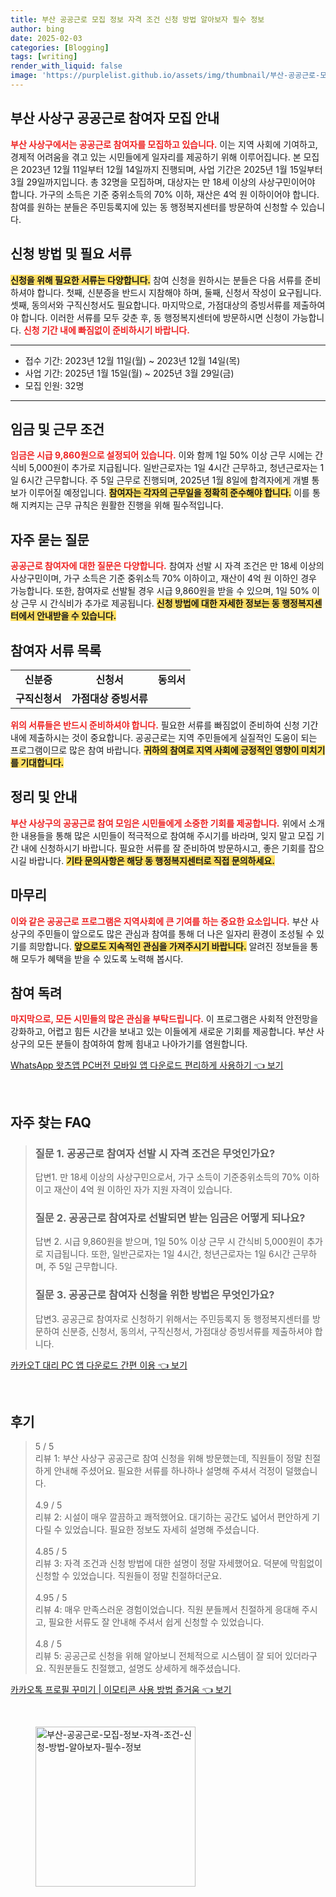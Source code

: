 ```yaml
---
title: 부산 공공근로 모집 정보 자격 조건 신청 방법 알아보자 필수 정보
author: bing
date: 2025-02-03
categories: [Blogging]
tags: [writing]
render_with_liquid: false
image: 'https://purplelist.github.io/assets/img/thumbnail/부산-공공근로-모집-정보-자격-조건-신청-방법-알아보자-필수-정보.webp'
---
```



<h2 id='부산 사상구 공공근로 참여자 모집 안내'>부산 사상구 공공근로 참여자 모집 안내</h2>

<p><b><span style="color: #ee2323;">부산 사상구에서는 공공근로 참여자를 모집하고 있습니다.</span></b> 이는 지역 사회에 기여하고, 경제적 어려움을 겪고 있는 시민들에게 일자리를 제공하기 위해 이루어집니다. 본 모집은 2023년 12월 11일부터 12월 14일까지 진행되며, 사업 기간은 2025년 1월 15일부터 3월 29일까지입니다. 총 32명을 모집하며, 대상자는 만 18세 이상의 사상구민이어야 합니다. 가구의 소득은 기준 중위소득의 70% 이하, 재산은 4억 원 이하이어야 합니다. 참여를 원하는 분들은 주민등록지에 있는 동 행정복지센터를 방문하여 신청할 수 있습니다.</p>

<h2 id='신청 방법 및 필요 서류'>신청 방법 및 필요 서류</h2>

<p><b><span style="background-color: #ffe066;">신청을 위해 필요한 서류는 다양합니다.</span></b> 참여 신청을 원하시는 분들은 다음 서류를 준비하셔야 합니다. 첫째, 신분증을 반드시 지참해야 하며, 둘째, 신청서 작성이 요구됩니다. 셋째, 동의서와 구직신청서도 필요합니다. 마지막으로, 가점대상의 증빙서류를 제출하여야 합니다. 이러한 서류를 모두 갖춘 후, 동 행정복지센터에 방문하시면 신청이 가능합니다. <b><span style="color: #ee2323;">신청 기간 내에 빠짐없이 준비하시기 바랍니다.</span></b></p>

<hr />

<ul>
    <li>접수 기간: 2023년 12월 11일(월) ~ 2023년 12월 14일(목)</li>
    <li>사업 기간: 2025년 1월 15일(월) ~ 2025년 3월 29일(금)</li>
    <li>모집 인원: 32명</li>
</ul>

<hr />

<h2 id='임금 및 근무 조건'>임금 및 근무 조건</h2>

<p><b><span style="color: #ee2323;">임금은 시급 9,860원으로 설정되어 있습니다.</span></b> 이와 함께 1일 50% 이상 근무 시에는 간식비 5,000원이 추가로 지급됩니다. 일반근로자는 1일 4시간 근무하고, 청년근로자는 1일 6시간 근무합니다. 주 5일 근무로 진행되며, 2025년 1월 8일에 합격자에게 개별 통보가 이루어질 예정입니다. <b><span style="background-color: #ffe066;">참여자는 각자의 근무일을 정확히 준수해야 합니다.</span></b> 이를 통해 지켜지는 근무 규칙은 원활한 진행을 위해 필수적입니다.</p>

<h2 id='자주 묻는 질문'>자주 묻는 질문</h2>

<p><b><span style="color: #ee2323;">공공근로 참여자에 대한 질문은 다양합니다.</span></b> 참여자 선발 시 자격 조건은 만 18세 이상의 사상구민이며, 가구 소득은 기준 중위소득 70% 이하이고, 재산이 4억 원 이하인 경우 가능합니다. 또한, 참여자로 선발될 경우 시급 9,860원을 받을 수 있으며, 1일 50% 이상 근무 시 간식비가 추가로 제공됩니다. <b><span style="background-color: #ffe066;">신청 방법에 대한 자세한 정보는 동 행정복지센터에서 안내받을 수 있습니다.</span></b></p>

<h2 id='참여자 서류 목록'>참여자 서류 목록</h2>

<table>
    <tr>
        <td style="text-align: center; height: 17px;"><b>신분증</b></td>
        <td style="text-align: center; height: 17px;"><b>신청서</b></td>
        <td style="text-align: center; height: 17px;"><b>동의서</b></td>
    </tr>
    <tr>
        <td style="text-align: center; height: 17px;"><b>구직신청서</b></td>
        <td style="text-align: center; height: 17px;"><b>가점대상 증빙서류</b></td>
        <td style="text-align: center; height: 17px;"><b></b></td>
    </tr>
</table>

<p><b><span style="color: #ee2323;">위의 서류들은 반드시 준비하셔야 합니다.</span></b> 필요한 서류를 빠짐없이 준비하여 신청 기간 내에 제출하시는 것이 중요합니다. 공공근로는 지역 주민들에게 실질적인 도움이 되는 프로그램이므로 많은 참여 바랍니다. <b><span style="background-color: #ffe066;">귀하의 참여로 지역 사회에 긍정적인 영향이 미치기를 기대합니다.</span></b></p>

<h2 id='정리 및 안내'>정리 및 안내</h2>

<p><b><span style="color: #ee2323;">부산 사상구의 공공근로 참여 모임은 시민들에게 소중한 기회를 제공합니다.</span></b> 위에서 소개한 내용들을 통해 많은 시민들이 적극적으로 참여해 주시기를 바라며, 잊지 말고 모집 기간 내에 신청하시기 바랍니다. 필요한 서류를 잘 준비하여 방문하시고, 좋은 기회를 잡으시길 바랍니다. <b><span style="background-color: #ffe066;">기타 문의사항은 해당 동 행정복지센터로 직접 문의하세요.</span></b></p>

<h2 id='마무리'>마무리</h2>

<p><b><span style="color: #ee2323;">이와 같은 공공근로 프로그램은 지역사회에 큰 기여를 하는 중요한 요소입니다.</span></b> 부산 사상구의 주민들이 앞으로도 많은 관심과 참여를 통해 더 나은 일자리 환경이 조성될 수 있기를 희망합니다. <b><span style="background-color: #ffe066;">앞으로도 지속적인 관심을 가져주시기 바랍니다.</span></b> 알려진 정보들을 통해 모두가 혜택을 받을 수 있도록 노력해 봅시다.</p>

<h2 id='참여 독려'>참여 독려</h2>

<p><b><span style="color: #ee2323;">마지막으로, 모든 시민들의 많은 관심을 부탁드립니다.</span></b> 이 프로그램은 사회적 안전망을 강화하고, 어렵고 힘든 시간을 보내고 있는 이들에게 새로운 기회를 제공합니다. 부산 사상구의 모든 분들이 참여하여 함께 힘내고 나아가기를 염원합니다.</p>


<p><a class="click-button" title="WhatsApp 왓츠앱 PC버전 모바일 앱 다운로드 편리하게 사용하기" href="https://purplelist.github.io/posts/WhatsApp-%EC%99%93%EC%B8%A0%EC%95%B1-PC%EB%B2%84%EC%A0%84-%EB%AA%A8%EB%B0%94%EC%9D%BC-%EC%95%B1-%EB%8B%A4%EC%9A%B4%EB%A1%9C%EB%93%9C-%ED%8E%B8%EB%A6%AC%ED%95%98%EA%B2%8C-%EC%82%AC%EC%9A%A9%ED%95%98%EA%B8%B0/" rel="dofollow">WhatsApp 왓츠앱 PC버전 모바일 앱 다운로드 편리하게 사용하기 👈 보기</a></p><br>
<h2 id='자주_찾는_FAQ'>자주 찾는 FAQ</h2>
<div itemscope="" itemtype="https://schema.org/FAQPage"> 
<blockquote> 
<div itemscope="" itemprop="mainEntity" itemtype="https://schema.org/Question"> 
<h3 itemprop="name">질문 1. 공공근로 참여자 선발 시 자격 조건은 무엇인가요?</h3> 
<div itemscope="" itemprop="acceptedAnswer" itemtype="https://schema.org/Answer"> 
<span itemprop="text"> 
<p>답변1. 만 18세 이상의 사상구민으로서, 가구 소득이 기준중위소득의 70% 이하이고 재산이 4억 원 이하인 자가 지원 자격이 있습니다.</p> 
</span> 
</div> 
</div> 

<div itemscope="" itemprop="mainEntity" itemtype="https://schema.org/Question"> 
<h3 itemprop="name">질문 2. 공공근로 참여자로 선발되면 받는 임금은 어떻게 되나요?</h3> 
<div itemscope="" itemprop="acceptedAnswer" itemtype="https://schema.org/Answer"> 
<span itemprop="text"> 
<p>답변 2. 시급 9,860원을 받으며, 1일 50% 이상 근무 시 간식비 5,000원이 추가로 지급됩니다. 또한, 일반근로자는 1일 4시간, 청년근로자는 1일 6시간 근무하며, 주 5일 근무합니다.</p> 
</span> 
</div> 
</div> 

<div itemscope="" itemprop="mainEntity" itemtype="https://schema.org/Question"> 
<h3 itemprop="name">질문 3. 공공근로 참여자 신청을 위한 방법은 무엇인가요?</h3> 
<div itemscope="" itemprop="acceptedAnswer" itemtype="https://schema.org/Answer"> 
<span itemprop="text"> 
<p>답변3. 공공근로 참여자로 신청하기 위해서는 주민등록지 동 행정복지센터를 방문하여 신분증, 신청서, 동의서, 구직신청서, 가점대상 증빙서류를 제출하셔야 합니다.</p> 
</span> 
</div> 
</div> 
</blockquote> 
</div>
<p><a class="click-button" title="카카오T 대리 PC 앱 다운로드 간편 이용" href="https://purplelist.github.io/posts/%EC%B9%B4%EC%B9%B4%EC%98%A4T-%EB%8C%80%EB%A6%AC-PC-%EC%95%B1-%EB%8B%A4%EC%9A%B4%EB%A1%9C%EB%93%9C-%EA%B0%84%ED%8E%B8-%EC%9D%B4%EC%9A%A9/" rel="dofollow">카카오T 대리 PC 앱 다운로드 간편 이용 👈 보기</a></p><br>
<h2 id='후기'>후기</h2>
<div itemscope itemtype="https://schema.org/Product">
  <blockquote>
  <div itemprop="review" itemscope itemtype="https://schema.org/Review">
      <div itemprop="reviewRating" itemscope itemtype="https://schema.org/Rating"> <span itemprop="ratingValue">5</span> / <span itemprop="bestRating">5</span> </div>
      <span itemprop="reviewBody">리뷰 1: 부산 사상구 공공근로 참여 신청을 위해 방문했는데, 직원들이 정말 친절하게 안내해 주셨어요. 필요한 서류를 하나하나 설명해 주셔서 걱정이 덜했습니다.</span>
  </div>
  <br>
  <div itemprop="review" itemscope itemtype="https://schema.org/Review">
      <div itemprop="reviewRating" itemscope itemtype="https://schema.org/Rating"> <span itemprop="ratingValue">4.9</span> / <span itemprop="bestRating">5</span> </div>
      <span itemprop="reviewBody">리뷰 2: 시설이 매우 깔끔하고 쾌적했어요. 대기하는 공간도 넓어서 편안하게 기다릴 수 있었습니다. 필요한 정보도 자세히 설명해 주셨습니다.</span>
  </div>
  <br>
  <div itemprop="review" itemscope itemtype="https://schema.org/Review">
      <div itemprop="reviewRating" itemscope itemtype="https://schema.org/Rating"> <span itemprop="ratingValue">4.85</span> / <span itemprop="bestRating">5</span> </div>
      <span itemprop="reviewBody">리뷰 3: 자격 조건과 신청 방법에 대한 설명이 정말 자세했어요. 덕분에 막힘없이 신청할 수 있었습니다. 직원들이 정말 친절하더군요.</span>
  </div>
  <br>
  <div itemprop="review" itemscope itemtype="https://schema.org/Review">
      <div itemprop="reviewRating" itemscope itemtype="https://schema.org/Rating"> <span itemprop="ratingValue">4.95</span> / <span itemprop="bestRating">5</span> </div>
      <span itemprop="reviewBody">리뷰 4: 매우 만족스러운 경험이었습니다. 직원 분들께서 친절하게 응대해 주시고, 필요한 서류도 잘 안내해 주셔서 쉽게 신청할 수 있었습니다.</span>
  </div>
  <br>
  <div itemprop="review" itemscope itemtype="https://schema.org/Review">
      <div itemprop="reviewRating" itemscope itemtype="https://schema.org/Rating"> <span itemprop="ratingValue">4.8</span> / <span itemprop="bestRating">5</span> </div>
      <span itemprop="reviewBody">리뷰 5: 공공근로 신청을 위해 알아보니 전체적으로 시스템이 잘 되어 있더라구요. 직원분들도 친절했고, 설명도 상세하게 해주셨습니다.</span>
  </div>
  </blockquote>
</div>
<p><a class="click-button" title="카카오톡 프로필 꾸미기 | 이모티콘 사용 방법 즐거움" href="https://purplelist.github.io/posts/%EC%B9%B4%EC%B9%B4%EC%98%A4%ED%86%A1-%ED%94%84%EB%A1%9C%ED%95%84-%EA%BE%B8%EB%AF%B8%EA%B8%B0-%EC%9D%B4%EB%AA%A8%ED%8B%B0%EC%BD%98-%EC%82%AC%EC%9A%A9-%EB%B0%A9%EB%B2%95-%EC%A6%90%EA%B1%B0%EC%9B%80/" rel="dofollow">카카오톡 프로필 꾸미기 | 이모티콘 사용 방법 즐거움 👈 보기</a></p><br>
<figure class="image"><img src="https://purplelist.github.io/assets/img/thumbnail/부산-공공근로-모집-정보-자격-조건-신청-방법-알아보자-필수-정보.webp" alt="부산-공공근로-모집-정보-자격-조건-신청-방법-알아보자-필수-정보" width="256" height="256"></figure>
